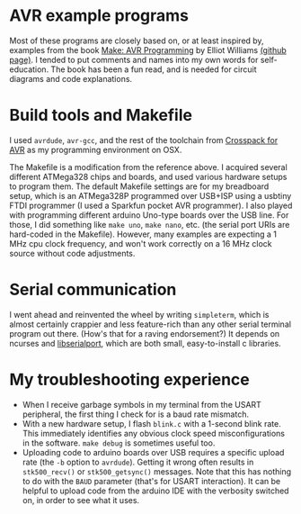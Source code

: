 # AVR example programs
Most of these programs are closely based on, or at least inspired by, examples from the book [Make: AVR Programming](http://shop.oreilly.com/product/0636920028161.do) by Elliot Williams [(github page)](https://github.com/hexagon5un/AVR-Programming.git). I tended to put comments and names into my own words for self-education. The book has been a fun read, and is needed for circuit diagrams and code explanations.

# Build tools and Makefile
I used `avrdude`, `avr-gcc`, and the rest of the toolchain from [Crosspack for AVR](https://www.obdev.at/products/crosspack/index.html) as my programming environment on OSX.

The Makefile is a modification from the reference above. I acquired several different ATMega328 chips and boards, and used various hardware setups to program them. The default Makefile settings are for my breadboard setup, which is an ATMega328P programmed over USB+ISP using a usbtiny FTDI programmer (I used a Sparkfun pocket AVR programmer). I also played with programming different arduino Uno-type boards over the USB line. For those, I did something like `make uno`, `make nano`, etc. (the serial port URIs are hard-coded in the Makefile). However, many examples are expecting a 1 MHz cpu clock frequency, and won't work correctly on a 16 MHz clock source without code adjustments.

# Serial communication 
I went ahead and reinvented the wheel by writing `simpleterm`, which is almost certainly crappier and less feature-rich than any other serial terminal program out there. (How's that for a raving endorsement?) It depends on ncurses and [libserialport](http://sigrok.org/wiki/Libserialport), which are both small, easy-to-install c libraries.

# My troubleshooting experience
 - When I receive garbage symbols in my terminal from the USART peripheral, the first thing I check for is a baud rate mismatch.
 - With a new hardware setup, I flash `blink.c` with a 1-second blink rate. This immediately identifies any obvious clock speed misconfigurations in the software. `make debug` is sometimes useful too.
 - Uploading code to arduino boards over USB requires a specific upload rate (the `-b` option to `avrdude`). Getting it wrong often results in `stk500_recv()` or `stk500_getsync()` messages. Note that this has nothing to do with the `BAUD` parameter (that's for USART interaction). It can be helpful to upload code from the arduino IDE with the verbosity switched on, in order to see what it uses.
 